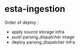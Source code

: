 # esta-ingestion
Order of deploy : 
  - apply source storage infra
  - push parsing_dispatcher image 
  - deploy parsing_dispatcher infra
   

 
